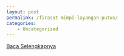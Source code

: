 ```yaml
---
layout: post
permalink: /firasat-mimpi-layangan-putus/
categories:
    - Uncategorized
---
```


[Baca Selengkapnya](/07)
